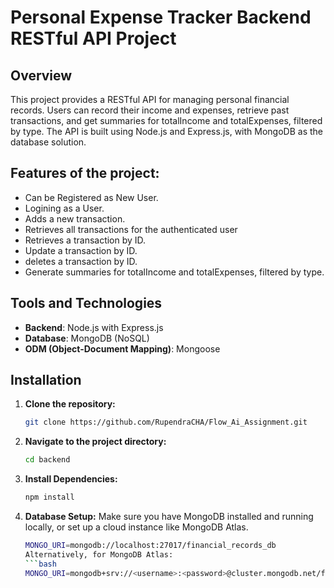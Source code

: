 # Personal Expense Tracker Backend RESTful API Project

## Overview
This project provides a RESTful API for managing personal financial records. Users can record their income and expenses, retrieve past transactions, and get summaries for totalIncome and totalExpenses, filtered by type. The API is built using Node.js and Express.js, with MongoDB as the database solution.


## Features of the project:
- Can be Registered as New User.
- Logining as a User.
- Adds a new transaction.
- Retrieves all transactions for the authenticated user
- Retrieves a transaction by ID.
- Update a transaction by ID.
- deletes a transaction by ID.
- Generate summaries for totalIncome and totalExpenses, filtered by type.

## Tools and Technologies

- **Backend**: Node.js with Express.js
- **Database**: MongoDB (NoSQL)
- **ODM (Object-Document Mapping)**: Mongoose

## Installation
1. **Clone the repository:**
   ```bash
   git clone https://github.com/RupendraCHA/Flow_Ai_Assignment.git
2. **Navigate to the project directory:**
   ```bash
   cd backend
3. **Install Dependencies:**
   ```bash
   npm install
4. **Database Setup:**
Make sure you have MongoDB installed and running locally, or set up a cloud instance like MongoDB Atlas.
   ```bash
   MONGO_URI=mongodb://localhost:27017/financial_records_db
   Alternatively, for MongoDB Atlas:
   ```bash
   MONGO_URI=mongodb+srv://<username>:<password>@cluster.mongodb.net/financial_records_db?retryWrites=true&w=majority
   





